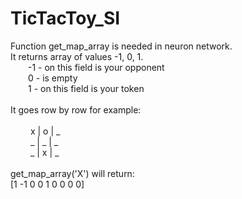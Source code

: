 # TicTacToy_SI

Function get_map_array is needed in neuron network. <br/>
It returns array of values -1, 0, 1.<br/>
&emsp;&emsp;-1 - on this field is your opponent<br/>
&emsp;&emsp;0 - is empty<br/>
&emsp;&emsp;1 - on this field is your token<br/>
<br/>
It goes row by row for example:<br/>
<br/>
&emsp;&emsp; x | o | _<br/>
&emsp;&emsp; _ | _ | _<br/>
&emsp;&emsp; _ | x | _<br/>
<br/>
get_map_array('X') will return:<br/>
[1 -1 0 0 1 0 0 0 0]<br/>

